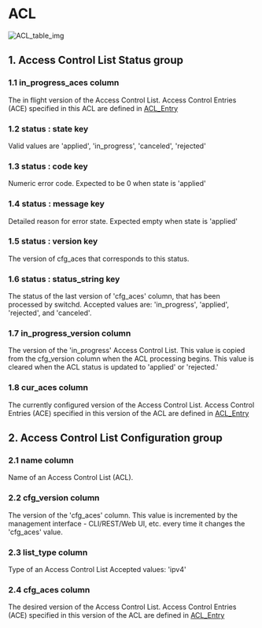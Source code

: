 # ACL

![ACL_table_img](http://www.plantuml.com/plantuml/img/SoWkIImgAStDuIf8JCvEJ4zLK0hApozH24bCoaajLbAevb80WkISnE9YXU3AufBKN0KR6mMD49sSpFICalIYrDGyJGKxEwvQBeYQC1z7F-mg8F81-KKb-EGTdNsmIuCDrjMr0wdW0fi2uq2T1UCwfEQb0Fq3)

## 1. Access Control List Status group

### 1.1 in_progress_aces column

The in flight version of the Access Control List.  Access Control Entries (ACE)
specified in this ACL are defined in [ACL_Entry](acl_entry.html)

### 1.2 status : state key

Valid values are 'applied', 'in_progress', 'canceled', 'rejected'

### 1.3 status : code key

Numeric error code.  Expected to be 0 when state is 'applied'

### 1.4 status : message key

Detailed reason for error state.  Expected empty when state is 'applied'

### 1.5 status : version key

The version of cfg_aces that corresponds to this status.

### 1.6 status : status_string key

The status of the last version of 'cfg_aces' column, that has been processed by
switchd.  Accepted values are: 'in_progress', 'applied', 'rejected', and
'canceled'.

### 1.7 in_progress_version column

The version of the 'in_progress' Access Control List.  This value is copied from
the cfg_version column when the ACL processing begins. This value is cleared
when the ACL status is updated to 'applied' or 'rejected.'

### 1.8 cur_aces column

The currently configured version of the Access Control List.  Access Control
Entries (ACE) specified in this version of the ACL are defined in
[ACL_Entry](acl_entry.html)

## 2. Access Control List Configuration group

### 2.1 name column

Name of an Access Control List (ACL).

### 2.2 cfg_version column

The version of the 'cfg_aces' column. This value is incremented by the
management interface - CLI/REST/Web UI, etc. every time it changes the
'cfg_aces' value.

### 2.3 list_type column

Type of an Access Control List  Accepted values: 'ipv4'

### 2.4 cfg_aces column

The desired version of the Access Control List.  Access Control Entries (ACE)
specified in this version of the ACL are defined in [ACL_Entry](acl_entry.html)


